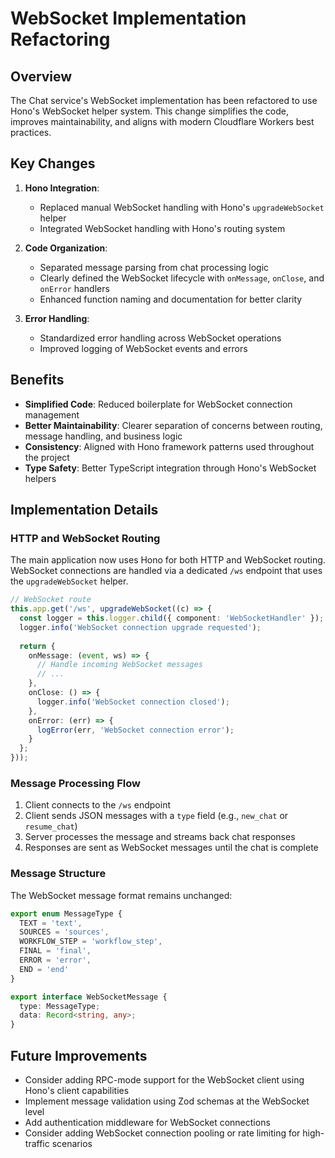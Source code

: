# WebSocket Implementation Refactoring

## Overview

The Chat service's WebSocket implementation has been refactored to use Hono's WebSocket helper system. This change simplifies the code, improves maintainability, and aligns with modern Cloudflare Workers best practices.

## Key Changes

1. **Hono Integration**: 
   - Replaced manual WebSocket handling with Hono's `upgradeWebSocket` helper
   - Integrated WebSocket handling with Hono's routing system

2. **Code Organization**:
   - Separated message parsing from chat processing logic
   - Clearly defined the WebSocket lifecycle with `onMessage`, `onClose`, and `onError` handlers
   - Enhanced function naming and documentation for better clarity

3. **Error Handling**:
   - Standardized error handling across WebSocket operations
   - Improved logging of WebSocket events and errors

## Benefits

- **Simplified Code**: Reduced boilerplate for WebSocket connection management
- **Better Maintainability**: Clearer separation of concerns between routing, message handling, and business logic
- **Consistency**: Aligned with Hono framework patterns used throughout the project
- **Type Safety**: Better TypeScript integration through Hono's WebSocket helpers

## Implementation Details

### HTTP and WebSocket Routing

The main application now uses Hono for both HTTP and WebSocket routing. WebSocket connections are handled via a dedicated `/ws` endpoint that uses the `upgradeWebSocket` helper.

```typescript
// WebSocket route
this.app.get('/ws', upgradeWebSocket((c) => {
  const logger = this.logger.child({ component: 'WebSocketHandler' });
  logger.info('WebSocket connection upgrade requested');
  
  return {
    onMessage: (event, ws) => {
      // Handle incoming WebSocket messages
      // ...
    },
    onClose: () => {
      logger.info('WebSocket connection closed');
    },
    onError: (err) => {
      logError(err, 'WebSocket connection error');
    }
  };
}));
```

### Message Processing Flow

1. Client connects to the `/ws` endpoint
2. Client sends JSON messages with a `type` field (e.g., `new_chat` or `resume_chat`)
3. Server processes the message and streams back chat responses
4. Responses are sent as WebSocket messages until the chat is complete

### Message Structure

The WebSocket message format remains unchanged:

```typescript
export enum MessageType {
  TEXT = 'text',
  SOURCES = 'sources',
  WORKFLOW_STEP = 'workflow_step',
  FINAL = 'final',
  ERROR = 'error',
  END = 'end'
}

export interface WebSocketMessage {
  type: MessageType;
  data: Record<string, any>;
}
```

## Future Improvements

- Consider adding RPC-mode support for the WebSocket client using Hono's client capabilities
- Implement message validation using Zod schemas at the WebSocket level
- Add authentication middleware for WebSocket connections
- Consider adding WebSocket connection pooling or rate limiting for high-traffic scenarios